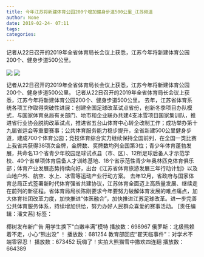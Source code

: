 ```yaml
---
title: 今年江苏将新建体育公园200个增加健身步道500公里_江苏频道
author: None
date: 2019-02-24- 07:11
tags: 
categories: 
---
```

记者从22日召开的2019年全省体育局长会议上获悉，江苏今年将新建体育公园200个、健身步道500公里。
<!-- more -->
                
<img align="center" border="0" src="http://p3.ifengimg.com/a/2019_09/dd487d2571f39e3_size31_w545_h300.jpg" />
                
<img align="center" border="0" src="http://p2.ifengimg.com/a/2016/0810/204c433878d5cf9size1_w16_h16.png" />
            
记者从22日召开的2019年全省体育局长会议上获悉，江苏今年将新建体育公园200个、健身步道500公里。
记者从22日召开的2019年全省体育局长会议上获悉，江苏今年将新建体育公园200个、健身步道500公里。
去年，江苏省体育系统各项工作取得突破性进展：创建全国足球改革试点省份，创新冬季项目办队模式，与国家体育总局有关部门、地市和企业联办共建4支冰雪项目国家集训队，推进省行业协会脱钩改革试点，推进省五台山体育中心转企改制工作；成功举办第十九届省运会等重要赛事；公共体育服务能力稳步提升，全省新建500公里健身步道，建成700个体育公园；竞技体育综合实力继续保持全国前列，在全国一类比赛上我省共获得38项次金牌，金牌数、奖牌数均列全国第3位；青少年体育蓬勃发展，共命名13个省青少年校园足球试点县（市、区）、12所足球后备人才示范学校、40个省单项体育后备人才训练基地、18个省示范性青少年奥林匹克体育俱乐部；体育产业发展态势持续向好，出台《江苏省体育旅游发展三年行动计划》以及山地户外、航空、水上、冰雪等运动产业行动方案。
去年12月，省政府与国家体育总局正式签署新时代体育强省共建协议，江苏体育全面迈上高质量发展、继续走在前列的新征程。省体育局局长陈刚要求今年要努力破解体育发展的难点痛点，加大体育社团改革力度，加快推进“体医融合”，加快推进江苏足球改革。进一步完善公共体育服务体系，持续增加供给，努力办好人民群众喜爱的赛事活动。
[责任编辑：潘文茜]
标签：
 
 
             
椰树发布新广告 用学生换下“白嫩丰满”模特
播放数：698967
俄罗斯：北极熊赖着不走，小心“熊出没” ！
播放数：681254
教育部回应“翟天临事件”：对学术不端零容忍！
播放数：673452
玩嗨了！实拍大熊猫雪中撒欢四连翻
播放数：664389
